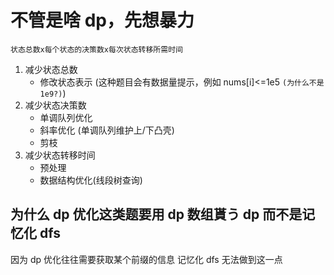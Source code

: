 # 不管是啥 dp，先想暴力

`状态总数x每个状态的决策数x每次状态转移所需时间`

1. 减少状态总数
   - 修改状态表示 (这种题目会有数据量提示，例如 nums[i]<=1e5 `(为什么不是 1e9?)`)
2. 减少状态决策数
   - 单调队列优化
   - 斜率优化 (单调队列维护上/下凸壳)
   - 剪枝
3. 减少状态转移时间
   - 预处理
   - 数据结构优化(线段树查询)

<!-- 插头dp 四边形优化dp 太难了 不学了 -->

## 为什么 dp 优化这类题要用 dp 数组貰う dp 而不是记忆化 dfs

因为 dp 优化往往需要获取某个前缀的信息 记忆化 dfs 无法做到这一点

